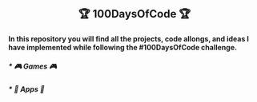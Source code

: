 ##  <p align="center"> 🏆 100DaysOfCode 🏆 </p>



#### In this repository you will find all the projects, code allongs, and ideas I have implemented while following the #100DaysOfCode challenge.


##### * 🎮 Games 🎮


##### * 📲 Apps 📲
